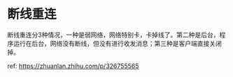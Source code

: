 # 断线重连

断线重连分3种情况，一种是弱网络，网络特别卡，卡掉线了。第二种是后台，程序运行在后台，网络没有断线，但没有进行收发消息；第三种是客户端直接关闭掉。



ref: https://zhuanlan.zhihu.com/p/326755565